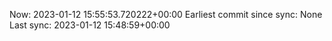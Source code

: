 Now: 2023-01-12 15:55:53.720222+00:00 Earliest commit since sync: None Last sync: 2023-01-12 15:48:59+00:00
